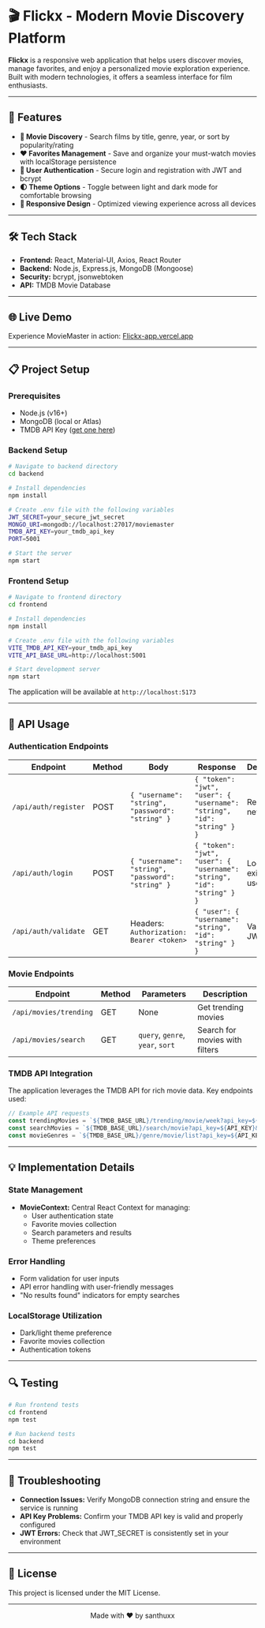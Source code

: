 # 🎬 Flickx - Modern Movie Discovery Platform

**Flickx** is a responsive web application that helps users discover movies, manage favorites, and enjoy a personalized movie exploration experience. Built with modern technologies, it offers a seamless interface for film enthusiasts.

---

## 🚀 Features

- **🔎 Movie Discovery** - Search films by title, genre, year, or sort by popularity/rating
- **❤️ Favorites Management** - Save and organize your must-watch movies with localStorage persistence
- **🔐 User Authentication** - Secure login and registration with JWT and bcrypt
- **🌓 Theme Options** - Toggle between light and dark mode for comfortable browsing
- **📱 Responsive Design** - Optimized viewing experience across all devices

---

## 🛠️ Tech Stack

- **Frontend:** React, Material-UI, Axios, React Router
- **Backend:** Node.js, Express.js, MongoDB (Mongoose)
- **Security:** bcrypt, jsonwebtoken
- **API:** TMDB Movie Database

---

## 🌐 Live Demo

Experience MovieMaster in action: [Flickx-app.vercel.app](https://movie-explorer-client-iota.vercel.app/)

---

## 📋 Project Setup

### Prerequisites

- Node.js (v16+)
- MongoDB (local or Atlas)
- TMDB API Key ([get one here](https://www.themoviedb.org/settings/api))

### Backend Setup

```bash
# Navigate to backend directory
cd backend

# Install dependencies
npm install

# Create .env file with the following variables
JWT_SECRET=your_secure_jwt_secret
MONGO_URI=mongodb://localhost:27017/moviemaster
TMDB_API_KEY=your_tmdb_api_key
PORT=5001

# Start the server
npm start
```

### Frontend Setup

```bash
# Navigate to frontend directory
cd frontend

# Install dependencies
npm install

# Create .env file with the following variables
VITE_TMDB_API_KEY=your_tmdb_api_key
VITE_API_BASE_URL=http://localhost:5001

# Start development server
npm start
```

The application will be available at `http://localhost:5173`

---

## 🔌 API Usage

### Authentication Endpoints

| Endpoint | Method | Body | Response | Description |
|----------|--------|------|----------|-------------|
| `/api/auth/register` | POST | `{ "username": "string", "password": "string" }` | `{ "token": "jwt", "user": { "username": "string", "id": "string" } }` | Register new user |
| `/api/auth/login` | POST | `{ "username": "string", "password": "string" }` | `{ "token": "jwt", "user": { "username": "string", "id": "string" } }` | Login existing user |
| `/api/auth/validate` | GET | Headers: `Authorization: Bearer <token>` | `{ "user": { "username": "string", "id": "string" } }` | Validate JWT token |

### Movie Endpoints

| Endpoint | Method | Parameters | Description |
|----------|--------|------------|-------------|
| `/api/movies/trending` | GET | None | Get trending movies |
| `/api/movies/search` | GET | `query`, `genre`, `year`, `sort` | Search for movies with filters |

### TMDB API Integration

The application leverages the TMDB API for rich movie data. Key endpoints used:

```javascript
// Example API requests
const trendingMovies = `${TMDB_BASE_URL}/trending/movie/week?api_key=${API_KEY}`;
const searchMovies = `${TMDB_BASE_URL}/search/movie?api_key=${API_KEY}&query=${searchTerm}`;
const movieGenres = `${TMDB_BASE_URL}/genre/movie/list?api_key=${API_KEY}`;
```

---

## 💡 Implementation Details

### State Management

- **MovieContext:** Central React Context for managing:
  - User authentication state
  - Favorite movies collection
  - Search parameters and results
  - Theme preferences

### Error Handling

- Form validation for user inputs
- API error handling with user-friendly messages
- "No results found" indicators for empty searches

### LocalStorage Utilization

- Dark/light theme preference
- Favorite movies collection
- Authentication tokens

---

## 🔍 Testing

```bash
# Run frontend tests
cd frontend
npm test

# Run backend tests
cd backend
npm test
```

---

## 🔧 Troubleshooting

- **Connection Issues:** Verify MongoDB connection string and ensure the service is running
- **API Key Problems:** Confirm your TMDB API key is valid and properly configured
- **JWT Errors:** Check that JWT_SECRET is consistently set in your environment

---

## 📄 License

This project is licensed under the MIT License.

---

<div align="center">
  Made with ❤️ by santhuxx
</div>
